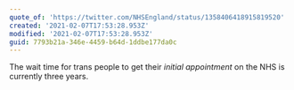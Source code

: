 ```yaml
---
quote_of: 'https://twitter.com/NHSEngland/status/1358406418915819520'
created: '2021-02-07T17:53:28.953Z'
modified: '2021-02-07T17:53:28.953Z'
guid: 7793b21a-346e-4459-b64d-1ddbe177da0c
---
```

The wait time for trans people to get their *initial appointment* on the NHS is currently three years.
